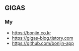 ## GIGAS

### My
* https://bonjin.co.kr
* https://gigas-blog.tistory.com
* https://github.com/bonjin-app
